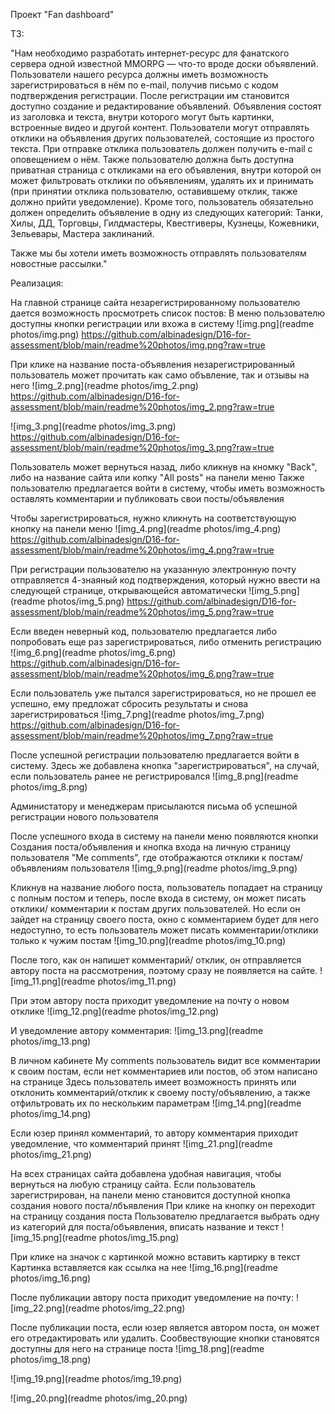 Проект "Fan dashboard"

ТЗ:

"Нам необходимо разработать интернет-ресурс для фанатского сервера одной известной MMORPG — что-то вроде доски объявлений. Пользователи нашего ресурса должны иметь возможность зарегистрироваться в нём по e-mail, получив письмо с кодом подтверждения регистрации. После регистрации им становится доступно создание и редактирование объявлений. Объявления состоят из заголовка и текста, внутри которого могут быть картинки, встроенные видео и другой контент. Пользователи могут отправлять отклики на объявления других пользователей, состоящие из простого текста. При отправке отклика пользователь должен получить e-mail с оповещением о нём. Также пользователю должна быть доступна приватная страница с откликами на его объявления, внутри которой он может фильтровать отклики по объявлениям, удалять их и принимать (при принятии отклика пользователю, оставившему отклик, также должно прийти уведомление). Кроме того, пользователь обязательно должен определить объявление в одну из следующих категорий: Танки, Хилы, ДД, Торговцы, Гилдмастеры, Квестгиверы, Кузнецы, Кожевники, Зельевары, Мастера заклинаний.

Также мы бы хотели иметь возможность отправлять пользователям новостные рассылки."

Реализация:

На главной странице сайта незарегистрированному пользователю дается возможность просмотреть список постов:
В меню пользователю доступны кнопки регистрации или вхожа в систему
![img.png](readme photos/img.png) https://github.com/albinadesign/D16-for-assessment/blob/main/readme%20photos/img.png?raw=true

При клике на название поста-объявления незарегистрированный пользователь может прочитать как само объвление, так и отзывы на него
![img_2.png](readme photos/img_2.png) https://github.com/albinadesign/D16-for-assessment/blob/main/readme%20photos/img_2.png?raw=true

![img_3.png](readme photos/img_3.png) https://github.com/albinadesign/D16-for-assessment/blob/main/readme%20photos/img_3.png?raw=true

Пользователь может вернуться назад, либо кликнув на кномку "Back", либо на название сайта или копку "All posts" на панели меню
Также пользователю предлагается войти в систему, чтобы иметь возможность оставлять комментарии и публиковать свои посты/объявления

Чтобы зарегистрироваться, нужно кликнуть на соответствующую кнопку на панели меню
![img_4.png](readme photos/img_4.png) https://github.com/albinadesign/D16-for-assessment/blob/main/readme%20photos/img_4.png?raw=true

При регистрации пользователю на указанную электронную почту отправляется 4-знаяный код подтверждения, который нужно ввести на следующей странице, открывающейся автоматически
![img_5.png](readme photos/img_5.png) https://github.com/albinadesign/D16-for-assessment/blob/main/readme%20photos/img_5.png?raw=true

Если введен неверный код, пользователю предлагается либо попробовать еще раз зарегистрироваться, либо отменить регистрацию
![img_6.png](readme photos/img_6.png) https://github.com/albinadesign/D16-for-assessment/blob/main/readme%20photos/img_6.png?raw=true

Если пользователь уже пытался зарегистрироваться, но не прошел ее успешно, ему предложат сбросить результаты и снова зарегистрироваться
![img_7.png](readme photos/img_7.png) https://github.com/albinadesign/D16-for-assessment/blob/main/readme%20photos/img_7.png?raw=true

После успешной регистрации пользователю предлагается войти в систему. Здесь же добавлена кнопка "зарегистрироваться", на случай, если пользователь ранее не регистрировался
![img_8.png](readme photos/img_8.png)

Администатору и менеджерам присылаются письма об успешной регистрации нового пользователя

После успешного входа в систему на панели меню появляются кнопки Создания поста/объявления и кнопка входа на личную страницу пользователя "Me comments", где отображаются отклики к постам/объявлениям пользователя
![img_9.png](readme photos/img_9.png)

Кликнув на название любого поста, пользователь попадает на страницу с полным постом и теперь, после входа в систему, он может писать отклики/ комментарии к постам других пользователей. Но если он зайдет на страницу своего поста, окно с комментарием будет для него недоступно, то есть пользователь может писать комментарии/отклики только к чужим постам
![img_10.png](readme photos/img_10.png)

После того, как он напишет комментарий/ отклик, он отправляется автору поста на рассмотрения, поэтому сразу не появляется на сайте.
![img_11.png](readme photos/img_11.png)

При этом автору поста приходит уведомление на почту о новом отклике
![img_12.png](readme photos/img_12.png)

И уведомление автору комментария:
![img_13.png](readme photos/img_13.png)

В личном кабинете My comments  пользователь видит все комментарии к своим постам, если нет комментариев или постов, об этом написано на странице
Здесь пользователь имеет возможность принять или отклонить комментарий/отклик к своему посту/объявлению, а также отфильтровать их по нескольким параметрам
![img_14.png](readme photos/img_14.png)

Если юзер принял комментарий, то автору комментария приходит уведомление, что комментарий принят
![img_21.png](readme photos/img_21.png)

На всех страницах сайта добавлена удобная навигация, чтобы вернуться на любую страницу сайта. Если пользователь зарегистрирован, на панели меню становится доступной кнопка создания нового поста/лбъявления
При клике на кнопку он переходит на страницу создания поста
Пользователю предлагается выбрать одну из категорий для поста/объявления, вписать название и текст
![img_15.png](readme photos/img_15.png)

При клике на значок с картинкой можно вставить картирку в текст
Картинка вставляется как ссылка на нее 
![img_16.png](readme photos/img_16.png)

После публикации автору поста приходит уведомление на почту:
![img_22.png](readme photos/img_22.png)

После публикации поста, если юзер является автором поста, он может его отредактировать или удалить. Сообвествующие кнопки становятся доступны для него на странице поста
![img_18.png](readme photos/img_18.png)

![img_19.png](readme photos/img_19.png)

![img_20.png](readme photos/img_20.png)






